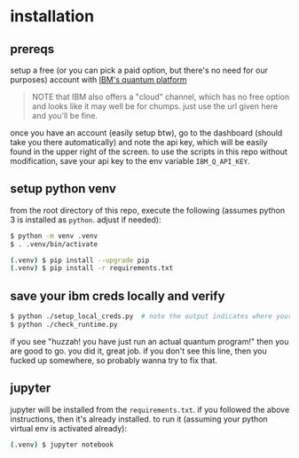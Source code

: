 # installation

## prereqs

setup a free (or you can pick a paid option, but there's no need for our purposes) account with [IBM's quantum platform](https://quantum.ibm.com)
>NOTE that IBM also offers a "cloud" channel, which has no free option and looks like it may well be for chumps.  just use the url given here and you'll be fine.

once you have an account (easily setup btw), go to the dashboard (should take you there automatically) and note the api key, which will be easily found in the upper right of the screen.  to use the scripts in this repo without modification, save your api key to the env variable `IBM_Q_API_KEY`.

## setup python venv

from the root directory of this repo, execute the following (assumes python 3 is installed as `python`.  adjust if needed):

```sh
$ python -m venv .venv
$ . .venv/bin/activate

(.venv) $ pip install --upgrade pip
(.venv) $ pip install -r requirements.txt

```

## save your ibm creds locally and verify

```sh
$ python ./setup_local_creds.py  # note the output indicates where your api key is stored locally (in plaintext)
$ python ./check_runtime.py

```
if you see "huzzah!  you have just run an actual quantum program!" then you are good to go.  you did it, great job.  if you don't see this line, then you fucked up somewhere, so probably wanna try to fix that.

## jupyter

jupyter will be installed from the `requirements.txt`.  if you followed the above instructions, then it's already installed.  to run it (assuming your python virtual env is activated already):

```sh
(.venv) $ jupyter notebook
```




